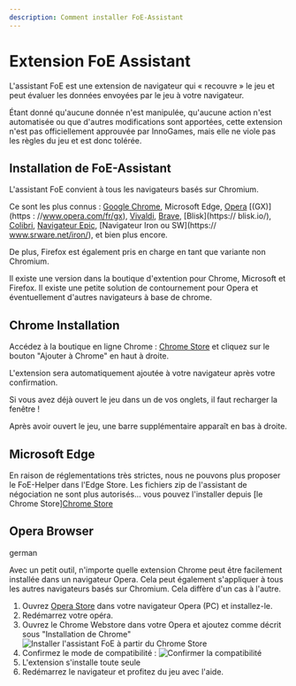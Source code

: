 ```yaml
---
description: Comment installer FoE-Assistant
---
```


# Extension FoE Assistant 

L'assistant FoE est une extension de navigateur qui « recouvre » le jeu et peut évaluer les données envoyées par le jeu à votre navigateur.

Étant donné qu'aucune donnée n'est manipulée, qu'aucune action n'est automatisée ou que d'autres modifications sont apportées, cette extension n'est pas officiellement approuvée par InnoGames, mais elle ne viole pas les règles du jeu et est donc tolérée.

## Installation de FoE-Assistant

L'assistant FoE convient à tous les navigateurs basés sur Chromium.

Ce sont les plus connus : [Google Chrome](https://www.google.com/chrome/), Microsoft Edge, [Opera](https://www.opera.com/) [(GX)](https : //www.opera.com/fr/gx), [Vivaldi](https://vivaldi.com/), [Brave](https://brave.com/), [Blisk](https:// blisk.io/), [Colibri](https://colibri.opqr.co/), [Navigateur Epic](https://www.epicbrowser.com/), [Navigateur Iron ou SW](https:// www.srware.net/iron/), et bien plus encore.

De plus, Firefox est également pris en charge en tant que variante non Chromium.

Il existe une version dans la boutique d'extention pour Chrome, Microsoft et Firefox. Il existe une petite solution de contournement pour Opera et éventuellement d'autres navigateurs à base de chrome.


## Chrome Installation

Accédez à la boutique en ligne Chrome : [Chrome Store](https://chrome.google.com/webstore/detail/foe-helper/bkagcmloachflbbkfmfiggipaelfamdf) et cliquez sur le bouton "Ajouter à Chrome" en haut à droite.

L'extension sera automatiquement ajoutée à votre navigateur après votre confirmation.

<div data-gb-custom-block data-tag="hint" data-style='info'>
Si vous avez déjà ouvert le jeu dans un de vos onglets, il faut recharger la fenêtre !
</div>

Après avoir ouvert le jeu, une barre supplémentaire apparaît en bas à droite.

## Microsoft Edge


En raison de réglementations très strictes, nous ne pouvons plus proposer le FoE-Helper dans l'Edge Store. Les fichiers zip de l'assistant de négociation ne sont plus autorisés...
vous pouvez l'installer depuis [le Chrome Store][Chrome Store](https://chrome.google.com/webstore/detail/foe-helper/bkagcmloachflbbkfmfiggipaelfamdf)

## Opera Browser

german

Avec un petit outil, n'importe quelle extension Chrome peut être facilement installée dans un navigateur Opera. Cela peut également s'appliquer à tous les autres navigateurs basés sur Chromium. Cela diffère d'un cas à l'autre.

1. Ouvrez [Opera Store](https://addons.opera.com/de/extensions/details/install-chrome-extensions/) dans votre navigateur Opera (PC) et installez-le.
2. Redémarrez votre opéra.
3. Ouvrez le Chrome Webstore dans votre Opera et ajoutez comme décrit sous "Installation de Chrome" ![Installer l'assistant FoE à partir du Chrome Store](./.images/foe-helfer-in-operea-installieren.PNG)
4. Confirmez le mode de compatibilité : ![Confirmer la compatibilité](./.images/confirmation_compatibilite.PNG)
5. L'extension s'installe toute seule
6. Redémarrez le navigateur et profitez du jeu avec l'aide.